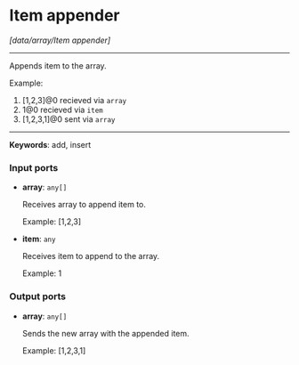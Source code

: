# Item appender

_[data/array/Item appender]_

---

Appends item to the array.  
  
Example:   
1. [1,2,3]@0 recieved via `array`   
2. 1@0 recieved via `item`   
3. [1,2,3,1]@0 sent via `array`  

---

__Keywords__: add, insert

### Input ports

* __array__: ` any[] `

    Receives array to append item to.
    
    Example:
    [1,2,3]


* __item__: ` any `

    Receives item to append to the array.
    
    Example:
    1

### Output ports

* __array__: ` any[] `

    Sends the new array with the appended item.
    
    Example:
    [1,2,3,1]


